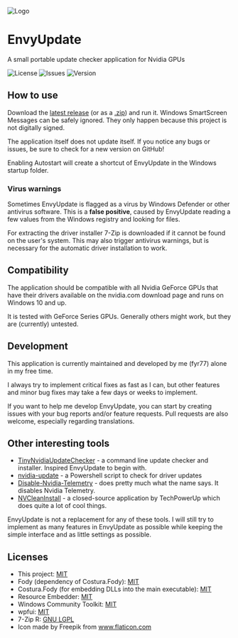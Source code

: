 ![Logo](https://github.com/fyr77/envyupdate/blob/master/res/banner_bg.png?raw=true)

# EnvyUpdate
 A small portable update checker application for Nvidia GPUs
 
 ![License](https://img.shields.io/github/license/fyr77/envyupdate?style=for-the-badge)
 ![Issues](https://img.shields.io/github/issues/fyr77/envyupdate?style=for-the-badge)
 ![Version](https://img.shields.io/github/v/release/fyr77/envyupdate?style=for-the-badge)
 
## How to use

Download the [latest release](https://github.com/fyr77/EnvyUpdate/releases/latest/download/EnvyUpdate.exe) (or as a [.zip](https://github.com/fyr77/EnvyUpdate/releases/latest/download/EnvyUpdate.zip)) and run it. Windows SmartScreen Messages can be safely ignored. They only happen because this project is not digitally signed.

The application itself does not update itself. If you notice any bugs or issues, be sure to check for a new version on GitHub!

Enabling Autostart will create a shortcut of EnvyUpdate in the Windows startup folder.

### Virus warnings

Sometimes EnvyUpdate is flagged as a virus by Windows Defender or other antivirus software. This is a **false positive**, caused by EnvyUpdate reading a few values from the Windows registry and looking for files.

For extracting the driver installer 7-Zip is downloaded if it cannot be found on the user's system. This may also trigger antivirus warnings, but is necessary for the automatic driver installation to work.

## Compatibility

The application should be compatible with all Nvidia GeForce GPUs that have their drivers available on the nvidia.com download page and runs on Windows 10 and up.

It is tested with GeForce Series GPUs. Generally others might work, but they are (currently) untested.

## Development

This application is currently maintained and developed by me (fyr77) alone in my free time. 

I always try to implement critical fixes as fast as I can, but other features and minor bug fixes may take a few days or weeks to implement. 

If you want to help me develop EnvyUpdate, you can start by creating issues with your bug reports and/or feature requests. Pull requests are also welcome, especially regarding translations.

## Other interesting tools

* [TinyNvidiaUpdateChecker](https://github.com/ElPumpo/TinyNvidiaUpdateChecker) - a command line update checker and installer. Inspired EnvyUpdate to begin with.
* [nvidia-update](https://github.com/ZenitH-AT/nvidia-update) - a Powershell script to check for driver updates
* [Disable-Nvidia-Telemetry](https://github.com/NateShoffner/Disable-Nvidia-Telemetry) - does pretty much what the name says. It disables Nvidia Telemetry.
* [NVCleanInstall](https://www.techpowerup.com/nvcleanstall/) - a closed-source application by TechPowerUp which does quite a lot of cool things.

EnvyUpdate is not a replacement for any of these tools. I will still try to implement as many features in EnvyUpdate as possible while keeping the simple interface and as little settings as possible.

## Licenses

* This project: [MIT](https://github.com/fyr77/EnvyUpdate/blob/master/LICENSE)
* Fody (dependency of Costura.Fody): [MIT](https://github.com/Fody/Fody/blob/master/License.txt)
* Costura.Fody (for embedding DLLs into the main executable): [MIT](https://github.com/Fody/Costura/blob/develop/LICENSE)
* Resource Embedder: [MIT](https://www.nuget.org/packages/Resource.Embedder/)
* Windows Community Toolkit: [MIT](https://github.com/CommunityToolkit/WindowsCommunityToolkit/blob/main/License.md)
* wpfui: [MIT](https://github.com/lepoco/wpfui/blob/main/LICENSE)
* 7-Zip R: [GNU LGPL](https://www.7-zip.org/license.txt)
* Icon made by Freepik from www.flaticon.com
